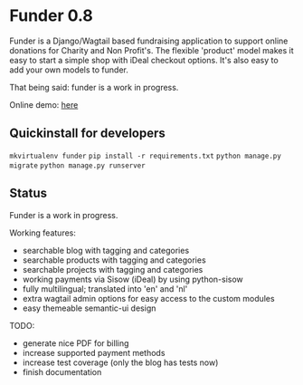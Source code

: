 # Funder 0.8
Funder is a Django/Wagtail based fundraising application to support online donations 
for Charity and Non Profit's. The flexible 'product' model makes it easy to start a simple 
shop with iDeal checkout options. It's also easy to add your own models to funder.

That being said: funder is a work in progress.



Online demo: [here](https://funder.formatics.nl)

## Quickinstall for developers
`mkvirtualenv funder`
`pip install -r requirements.txt`
`python manage.py migrate`
`python manage.py runserver`

## Status
Funder is a work in progress.

Working features:
- searchable blog with tagging and categories
- searchable products with tagging and categories
- searchable projects with tagging and categories
- working payments via Sisow (iDeal) by using python-sisow
- fully multilingual; translated into 'en' and 'nl'
- extra wagtail admin options for easy access to the custom modules
- easy themeable semantic-ui design

TODO:
- generate nice PDF for billing
- increase supported payment methods
- increase test coverage (only the blog has tests now)
- finish documentation

